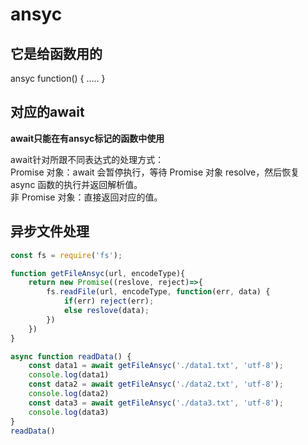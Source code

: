 # ansyc

## 它是给函数用的
ansyc function() {
    .....
}

## 对应的await
**await只能在有ansyc标记的函数中使用**  

await针对所跟不同表达式的处理方式：  
Promise 对象：await 会暂停执行，等待 Promise 对象 resolve，然后恢复 async 函数的执行并返回解析值。  
非 Promise 对象：直接返回对应的值。


## 异步文件处理
```javascript
const fs = require('fs');

function getFileAnsyc(url, encodeType){
    return new Promise((reslove, reject)=>{
        fs.readFile(url, encodeType, function(err, data) {
            if(err) reject(err);
            else reslove(data);
        })
    })
}

async function readData() {
    const data1 = await getFileAnsyc('./data1.txt', 'utf-8');
    console.log(data1)
    const data2 = await getFileAnsyc('./data2.txt', 'utf-8');
    console.log(data2)
    const data3 = await getFileAnsyc('./data3.txt', 'utf-8');
    console.log(data3)
}
readData()
```